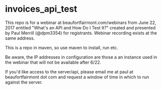 # invoices_api_test

This repo is for a webinar at beaufortfairmont.com/webinars from June 22, 2017 entitled "What's an API and How Do I Test It?" created and presented by Paul Merrill (@dpm3354) for registrants. Webinar recording exists at the same address.

This is a repo in maven, so use maven to install, run etc.

Be aware, the IP addresses in configuration are those a an instance used in the webinar that will not be available after 6/22.

If you'd like access to the server/api, please email me at paul at beaufortfairmont dot com and request a window of time in which to run against the server.
